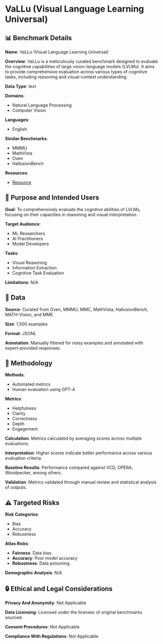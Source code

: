 # VaLLu (Visual Language Learning Universal)

## 📊 Benchmark Details

**Name**: VaLLu (Visual Language Learning Universal)

**Overview**: VaLLu is a meticulously curated benchmark designed to evaluate the cognitive capabilities of large vision-language models (LVLMs). It aims to provide comprehensive evaluation across various types of cognitive tasks, including reasoning and visual-context understanding.

**Data Type**: text

**Domains**:
- Natural Language Processing
- Computer Vision

**Languages**:
- English

**Similar Benchmarks**:
- MMMU
- MathVista
- Oven
- HallusionBench

**Resources**:
- [Resource](https://sreyan88.github.io/VDGD/)

## 🎯 Purpose and Intended Users

**Goal**: To comprehensively evaluate the cognitive abilities of LVLMs, focusing on their capacities in reasoning and visual interpretation.

**Target Audience**:
- ML Researchers
- AI Practitioners
- Model Developers

**Tasks**:
- Visual Reasoning
- Information Extraction
- Cognitive Task Evaluation

**Limitations**: N/A

## 💾 Data

**Source**: Curated from Oven, MMMU, MMC, MathVista, HallusionBench, MATH-Vision, and MME.

**Size**: 1,500 examples

**Format**: JSONL

**Annotation**: Manually filtered for noisy examples and annotated with expert-provided responses.

## 🔬 Methodology

**Methods**:
- Automated metrics
- Human evaluation using GPT-4

**Metrics**:
- Helpfulness
- Clarity
- Correctness
- Depth
- Engagement

**Calculation**: Metrics calculated by averaging scores across multiple evaluations.

**Interpretation**: Higher scores indicate better performance across various evaluation criteria.

**Baseline Results**: Performance compared against VCD, OPERA, Woodpecker, among others.

**Validation**: Metrics validated through manual review and statistical analysis of outputs.

## ⚠️ Targeted Risks

**Risk Categories**:
- Bias
- Accuracy
- Robustness

**Atlas Risks**:
- **Fairness**: Data bias
- **Accuracy**: Poor model accuracy
- **Robustness**: Data poisoning

**Demographic Analysis**: N/A

## 🔒 Ethical and Legal Considerations

**Privacy And Anonymity**: Not Applicable

**Data Licensing**: Licensed under the licenses of original benchmarks sourced.

**Consent Procedures**: Not Applicable

**Compliance With Regulations**: Not Applicable
